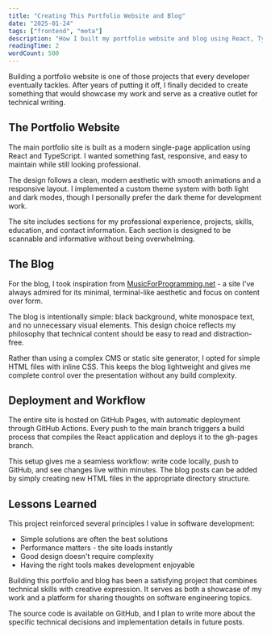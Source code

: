 ```yaml
---
title: "Creating This Portfolio Website and Blog"
date: "2025-01-24"
tags: ["frontend", "meta"]
description: "How I built my portfolio website and blog using React, TypeScript, and Vite"
readingTime: 2
wordCount: 500
---
```


Building a portfolio website is one of those projects that every developer eventually tackles. After years of putting it off, I finally decided to create something that would showcase my work and serve as a creative outlet for technical writing.

## The Portfolio Website

The main portfolio site is built as a modern single-page application using React and TypeScript. I wanted something fast, responsive, and easy to maintain while still looking professional.

The design follows a clean, modern aesthetic with smooth animations and a responsive layout. I implemented a custom theme system with both light and dark modes, though I personally prefer the dark theme for development work.

The site includes sections for my professional experience, projects, skills, education, and contact information. Each section is designed to be scannable and informative without being overwhelming.

## The Blog

For the blog, I took inspiration from [MusicForProgramming.net](https://musicforprogramming.net/) - a site I've always admired for its minimal, terminal-like aesthetic and focus on content over form.

The blog is intentionally simple: black background, white monospace text, and no unnecessary visual elements. This design choice reflects my philosophy that technical content should be easy to read and distraction-free.

Rather than using a complex CMS or static site generator, I opted for simple HTML files with inline CSS. This keeps the blog lightweight and gives me complete control over the presentation without any build complexity.

## Deployment and Workflow

The entire site is hosted on GitHub Pages, with automatic deployment through GitHub Actions. Every push to the main branch triggers a build process that compiles the React application and deploys it to the gh-pages branch.

This setup gives me a seamless workflow: write code locally, push to GitHub, and see changes live within minutes. The blog posts can be added by simply creating new HTML files in the appropriate directory structure.

## Lessons Learned

This project reinforced several principles I value in software development:

- Simple solutions are often the best solutions
- Performance matters - the site loads instantly
- Good design doesn't require complexity
- Having the right tools makes development enjoyable

Building this portfolio and blog has been a satisfying project that combines technical skills with creative expression. It serves as both a showcase of my work and a platform for sharing thoughts on software engineering topics.

The source code is available on GitHub, and I plan to write more about the specific technical decisions and implementation details in future posts.